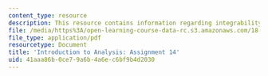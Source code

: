 ```yaml
---
content_type: resource
description: This resource contains information regarding integrability.
file: /media/https%3A/open-learning-course-data-rc.s3.amazonaws.com/18-100a-introduction-to-analysis-fall-2012/41aaa86b0ce79a6b4a6ec6bf9b4d2030_MIT18_100AF12_Assign_14.pdf
file_type: application/pdf
resourcetype: Document
title: 'Introduction to Analysis: Assignment 14'
uid: 41aaa86b-0ce7-9a6b-4a6e-c6bf9b4d2030
---
```

